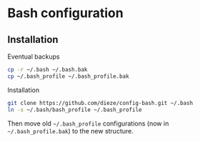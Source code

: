 Bash configuration
======================

Installation
------------

Eventual backups

```sh
cp -r ~/.bash ~/.bash.bak
cp ~/.bash_profile ~/.bash_profile.bak
```

Installation

```sh
git clone https://github.com/dieze/config-bash.git ~/.bash
ln -s ~/.bash/bash_profile ~/.bash_profile
```

Then move old `~/.bash_profile` configurations (now in `~/.bash_profile.bak`) to the new structure.
